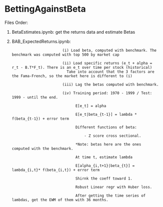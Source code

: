 # BettingAgainstBeta

Files Order:

1. BetaEstimates.ipynb: get the returns data and estimate Betas
2. BAB_ExpectedReturns.ipynb: 

                              (i) Load beta, computed with benchmark. The benchmark was computed with top 500 by market cap

                              (ii) Load specific returns (e_t + alpha = r_t - B.T*F_t). There is an e_t over time per stock (historical)
                                Take into account that the 3 factors are the Fama-French, so the market here is different to (i)

                              (iii) Lag the betas computed with benchmark. 

                              (iv) Training period: 1970 - 1999 / Test: 1999 - until the end. 

                                    E[e_t] = alpha 

                                    E[e_t|beta_{t-1}] = lambda * f(beta_{t-1}) + error term

                                    Different functions of beta:

                                        - Z score cross sectional. 

                                    *Note: betas here are the ones computed with the benchmark. 

                                    At time t, estimate lambda

                                    E[alpha_{i,t+1}|beta_{t}] = lambda_{i,t}* f(beta_{i,t}) + error term

                                    Shirnk the coeff toward 1. 

                                    Robust Linear regr with Huber loss. 

                                    After getting the time series of lambdas, get the EWM of them with 36 months. 


                                    


